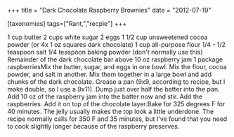 +++
title = "Dark Chocolate Raspberry Brownies"
date = "2012-07-19"

[taxonomies]
tags=["Rant,","recpie"]
+++

1 cup butter 2 cups white sugar 2 eggs 1 1/2 cup unsweetened cocoa powder (or 4x 1 oz squares dark chocolate) 1 cup all-purpose flour 1/4 - 1/2 teaspoon salt 1/4 teaspoon baking powder (don't normally use this) Remainder of the dark chocolate bar above 10 oz raspberry jam 1 package raspberriesMix the butter, sugar, and eggs in one bowl. Mix the flour, cocoa powder, and salt in another. Mix them together in a large bowl and add chunks of the dark chocolate. Grease a pan (9x9, according to recipe, but I make double, so I use a 9x11). Dump just over half the batter into the pan. Add 10 oz of the raspberry jam into the batter now and stir. Add the raspberries. Add it on top of the chocolate layer.Bake for 325 degrees F for 40 minutes. The jelly usually makes the top look a little underdone. The recipe normally calls for 350 F and 35 minutes, but I've found that you need to cook slightly longer because of the raspberry preserves.
